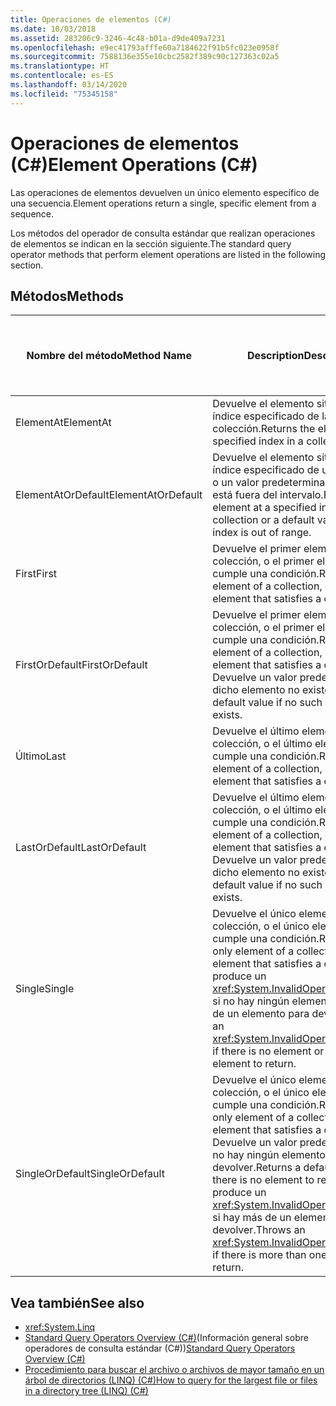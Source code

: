 ```yaml
---
title: Operaciones de elementos (C#)
ms.date: 10/03/2018
ms.assetid: 283206c9-3246-4c48-b01a-d9de409a7231
ms.openlocfilehash: e9ec41793afffe60a7184622f91b5fc023e0958f
ms.sourcegitcommit: 7588136e355e10cbc2582f389c90c127363c02a5
ms.translationtype: HT
ms.contentlocale: es-ES
ms.lasthandoff: 03/14/2020
ms.locfileid: "75345158"
---
```

# <a name="element-operations-c"></a><span data-ttu-id="a2dd5-102">Operaciones de elementos (C#)</span><span class="sxs-lookup"><span data-stu-id="a2dd5-102">Element Operations (C#)</span></span>

<span data-ttu-id="a2dd5-103">Las operaciones de elementos devuelven un único elemento específico de una secuencia.</span><span class="sxs-lookup"><span data-stu-id="a2dd5-103">Element operations return a single, specific element from a sequence.</span></span>  
  
 <span data-ttu-id="a2dd5-104">Los métodos del operador de consulta estándar que realizan operaciones de elementos se indican en la sección siguiente.</span><span class="sxs-lookup"><span data-stu-id="a2dd5-104">The standard query operator methods that perform element operations are listed in the following section.</span></span>  
  
## <a name="methods"></a><span data-ttu-id="a2dd5-105">Métodos</span><span class="sxs-lookup"><span data-stu-id="a2dd5-105">Methods</span></span>  
  
|<span data-ttu-id="a2dd5-106">Nombre del método</span><span class="sxs-lookup"><span data-stu-id="a2dd5-106">Method Name</span></span>|<span data-ttu-id="a2dd5-107">Description</span><span class="sxs-lookup"><span data-stu-id="a2dd5-107">Description</span></span>|<span data-ttu-id="a2dd5-108">Sintaxis de la expresión de consulta de C#</span><span class="sxs-lookup"><span data-stu-id="a2dd5-108">C# Query Expression Syntax</span></span>|<span data-ttu-id="a2dd5-109">Más información</span><span class="sxs-lookup"><span data-stu-id="a2dd5-109">More Information</span></span>|  
|-----------------|-----------------|---------------------------------|----------------------|  
|<span data-ttu-id="a2dd5-110">ElementAt</span><span class="sxs-lookup"><span data-stu-id="a2dd5-110">ElementAt</span></span>|<span data-ttu-id="a2dd5-111">Devuelve el elemento situado en un índice especificado de la colección.</span><span class="sxs-lookup"><span data-stu-id="a2dd5-111">Returns the element at a specified index in a collection.</span></span>|<span data-ttu-id="a2dd5-112">No disponible.</span><span class="sxs-lookup"><span data-stu-id="a2dd5-112">Not applicable.</span></span>|<xref:System.Linq.Enumerable.ElementAt%2A?displayProperty=nameWithType><br /><br /> <xref:System.Linq.Queryable.ElementAt%2A?displayProperty=nameWithType>|  
|<span data-ttu-id="a2dd5-113">ElementAtOrDefault</span><span class="sxs-lookup"><span data-stu-id="a2dd5-113">ElementAtOrDefault</span></span>|<span data-ttu-id="a2dd5-114">Devuelve el elemento situado en un índice especificado de una colección o un valor predeterminado si el índice está fuera del intervalo.</span><span class="sxs-lookup"><span data-stu-id="a2dd5-114">Returns the element at a specified index in a collection or a default value if the index is out of range.</span></span>|<span data-ttu-id="a2dd5-115">No disponible.</span><span class="sxs-lookup"><span data-stu-id="a2dd5-115">Not applicable.</span></span>|<xref:System.Linq.Enumerable.ElementAtOrDefault%2A?displayProperty=nameWithType><br /><br /> <xref:System.Linq.Queryable.ElementAtOrDefault%2A?displayProperty=nameWithType>|  
|<span data-ttu-id="a2dd5-116">First</span><span class="sxs-lookup"><span data-stu-id="a2dd5-116">First</span></span>|<span data-ttu-id="a2dd5-117">Devuelve el primer elemento de una colección, o el primer elemento que cumple una condición.</span><span class="sxs-lookup"><span data-stu-id="a2dd5-117">Returns the first element of a collection, or the first element that satisfies a condition.</span></span>|<span data-ttu-id="a2dd5-118">No disponible.</span><span class="sxs-lookup"><span data-stu-id="a2dd5-118">Not applicable.</span></span>|<xref:System.Linq.Enumerable.First%2A?displayProperty=nameWithType><br /><br /> <xref:System.Linq.Queryable.First%2A?displayProperty=nameWithType>|  
|<span data-ttu-id="a2dd5-119">FirstOrDefault</span><span class="sxs-lookup"><span data-stu-id="a2dd5-119">FirstOrDefault</span></span>|<span data-ttu-id="a2dd5-120">Devuelve el primer elemento de una colección, o el primer elemento que cumple una condición.</span><span class="sxs-lookup"><span data-stu-id="a2dd5-120">Returns the first element of a collection, or the first element that satisfies a condition.</span></span> <span data-ttu-id="a2dd5-121">Devuelve un valor predeterminado si dicho elemento no existe.</span><span class="sxs-lookup"><span data-stu-id="a2dd5-121">Returns a default value if no such element exists.</span></span>|<span data-ttu-id="a2dd5-122">No disponible.</span><span class="sxs-lookup"><span data-stu-id="a2dd5-122">Not applicable.</span></span>|<xref:System.Linq.Enumerable.FirstOrDefault%2A?displayProperty=nameWithType><br /><br /> <xref:System.Linq.Queryable.FirstOrDefault%2A?displayProperty=nameWithType><br /><br /> <xref:System.Linq.Queryable.FirstOrDefault%60%601%28System.Linq.IQueryable%7B%60%600%7D%29?displayProperty=nameWithType>|  
|<span data-ttu-id="a2dd5-123">Último</span><span class="sxs-lookup"><span data-stu-id="a2dd5-123">Last</span></span>|<span data-ttu-id="a2dd5-124">Devuelve el último elemento de una colección, o el último elemento que cumple una condición.</span><span class="sxs-lookup"><span data-stu-id="a2dd5-124">Returns the last element of a collection, or the last element that satisfies a condition.</span></span>|<span data-ttu-id="a2dd5-125">No disponible.</span><span class="sxs-lookup"><span data-stu-id="a2dd5-125">Not applicable.</span></span>|<xref:System.Linq.Enumerable.Last%2A?displayProperty=nameWithType><br /><br /> <xref:System.Linq.Queryable.Last%2A?displayProperty=nameWithType>|  
|<span data-ttu-id="a2dd5-126">LastOrDefault</span><span class="sxs-lookup"><span data-stu-id="a2dd5-126">LastOrDefault</span></span>|<span data-ttu-id="a2dd5-127">Devuelve el último elemento de una colección, o el último elemento que cumple una condición.</span><span class="sxs-lookup"><span data-stu-id="a2dd5-127">Returns the last element of a collection, or the last element that satisfies a condition.</span></span> <span data-ttu-id="a2dd5-128">Devuelve un valor predeterminado si dicho elemento no existe.</span><span class="sxs-lookup"><span data-stu-id="a2dd5-128">Returns a default value if no such element exists.</span></span>|<span data-ttu-id="a2dd5-129">No disponible.</span><span class="sxs-lookup"><span data-stu-id="a2dd5-129">Not applicable.</span></span>|<xref:System.Linq.Enumerable.LastOrDefault%2A?displayProperty=nameWithType><br /><br /> <xref:System.Linq.Queryable.LastOrDefault%2A?displayProperty=nameWithType>|  
|<span data-ttu-id="a2dd5-130">Single</span><span class="sxs-lookup"><span data-stu-id="a2dd5-130">Single</span></span>|<span data-ttu-id="a2dd5-131">Devuelve el único elemento de una colección, o el único elemento que cumple una condición.</span><span class="sxs-lookup"><span data-stu-id="a2dd5-131">Returns the only element of a collection or the only element that satisfies a condition.</span></span> <span data-ttu-id="a2dd5-132">Se produce un <xref:System.InvalidOperationException> si no hay ningún elemento o hay más de un elemento para devolver.</span><span class="sxs-lookup"><span data-stu-id="a2dd5-132">Throws an <xref:System.InvalidOperationException> if there is no element or more than one element to return.</span></span> |<span data-ttu-id="a2dd5-133">No disponible.</span><span class="sxs-lookup"><span data-stu-id="a2dd5-133">Not applicable.</span></span>|<xref:System.Linq.Enumerable.Single%2A?displayProperty=nameWithType><br /><br /> <xref:System.Linq.Queryable.Single%2A?displayProperty=nameWithType>|  
|<span data-ttu-id="a2dd5-134">SingleOrDefault</span><span class="sxs-lookup"><span data-stu-id="a2dd5-134">SingleOrDefault</span></span>|<span data-ttu-id="a2dd5-135">Devuelve el único elemento de una colección, o el único elemento que cumple una condición.</span><span class="sxs-lookup"><span data-stu-id="a2dd5-135">Returns the only element of a collection or the only element that satisfies a condition.</span></span> <span data-ttu-id="a2dd5-136">Devuelve un valor predeterminado si no hay ningún elemento para devolver.</span><span class="sxs-lookup"><span data-stu-id="a2dd5-136">Returns a default value if there is no element to return.</span></span> <span data-ttu-id="a2dd5-137">Se produce un <xref:System.InvalidOperationException> si hay más de un elemento para devolver.</span><span class="sxs-lookup"><span data-stu-id="a2dd5-137">Throws an <xref:System.InvalidOperationException> if there is more than one element to return.</span></span> |<span data-ttu-id="a2dd5-138">No disponible.</span><span class="sxs-lookup"><span data-stu-id="a2dd5-138">Not applicable.</span></span>|<xref:System.Linq.Enumerable.SingleOrDefault%2A?displayProperty=nameWithType><br /><br /> <xref:System.Linq.Queryable.SingleOrDefault%2A?displayProperty=nameWithType>|  
  
## <a name="see-also"></a><span data-ttu-id="a2dd5-139">Vea también</span><span class="sxs-lookup"><span data-stu-id="a2dd5-139">See also</span></span>

- <xref:System.Linq>
- <span data-ttu-id="a2dd5-140">[Standard Query Operators Overview (C#)](./standard-query-operators-overview.md)(Información general sobre operadores de consulta estándar (C#))</span><span class="sxs-lookup"><span data-stu-id="a2dd5-140">[Standard Query Operators Overview (C#)](./standard-query-operators-overview.md)</span></span>
- [<span data-ttu-id="a2dd5-141">Procedimiento para buscar el archivo o archivos de mayor tamaño en un árbol de directorios (LINQ) (C#)</span><span class="sxs-lookup"><span data-stu-id="a2dd5-141">How to query for the largest file or files in a directory tree (LINQ) (C#)</span></span>](./how-to-query-for-the-largest-file-or-files-in-a-directory-tree-linq.md)

